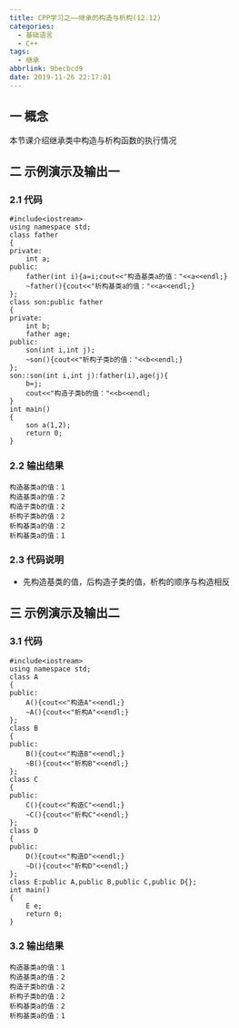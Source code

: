 ```yaml
---
title: CPP学习之——继承的构造与析构(12.12)
categories:
  - 基础语言
  - C++
tags:
  - 继承
abbrlink: 9becbcd9
date: 2019-11-26 22:17:01
---
```

## 一 概念

本节课介绍继承类中构造与析构函数的执行情况   

<!--more-->

## 二 示例演示及输出一

### 2.1 代码

```
#include<iostream>
using namespace std;
class father
{
private:
	int a;
public:
	father(int i){a=i;cout<<"构造基类a的值："<<a<<endl;}
	~father(){cout<<"析构基类a的值："<<a<<endl;}
};
class son:public father
{
private:
	int b;
	father age;
public:
	son(int i,int j);
	~son(){cout<<"析构子类b的值："<<b<<endl;}
};
son::son(int i,int j):father(i),age(j){
	b=j;
	cout<<"构造子类b的值："<<b<<endl;
}
int main()
{
	son a(1,2);
	return 0;
}
```

### 2.2 输出结果

```
构造基类a的值：1
构造基类a的值：2
构造子类b的值：2
析构子类b的值：2
析构基类a的值：2
析构基类a的值：1
```

### 2.3 代码说明

* 先构造基类的值，后构造子类的值，析构的顺序与构造相反

## 三 示例演示及输出二

### 3.1 代码

```
#include<iostream>
using namespace std;
class A
{
public:
	A(){cout<<"构造A"<<endl;}
	~A(){cout<<"析构A"<<endl;}
};
class B
{
public:
	B(){cout<<"构造B"<<endl;}
	~B(){cout<<"析构B"<<endl;}
};
class C
{
public:
	C(){cout<<"构造C"<<endl;}
	~C(){cout<<"析构C"<<endl;}
};
class D
{
public:
	D(){cout<<"构造D"<<endl;}
	~D(){cout<<"析构D"<<endl;}
};
class E:public A,public B,public C,public D{};
int main()
{
	E e;
	return 0;
}
```

### 3.2 输出结果

```
构造基类a的值：1
构造基类a的值：2
构造子类b的值：2
析构子类b的值：2
析构基类a的值：2
析构基类a的值：1
```
